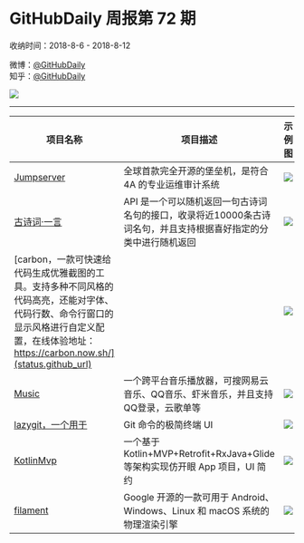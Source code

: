 # GitHubDaily 周报第 72 期

收纳时间：2018-8-6 - 2018-8-12

微博：[@GitHubDaily](https://weibo.com/GitHubDaily)    
知乎：[@GitHubDaily](https://www.zhihu.com/people/githubdaily)

![](https://raw.githubusercontent.com/GitHubDaily/GitHubDaily/master/assets/weixin.png)

---

项目名称 | 项目描述 | 示例图 | 微博
--- | --- | --- | ---
[Jumpserver](status.github_url) | 全球首款完全开源的堡垒机，是符合 4A 的专业运维审计系统 | ![](http://wx4.sinaimg.cn/large/006fiYtfly1fu3uba46n6j30go0q37ab.jpg) | [![](https://raw.githubusercontent.com/GitHubDaily/GitHubDaily/master/assets/sina_logo.png)](https://weibo.com/5722964389/GtWQU8fha)
[古诗词·一言](status.github_url) | API 是一个可以随机返回一句古诗词名句的接口，收录将近10000条古诗词名句，并且支持根据喜好指定的分类中进行随机返回 | ![](http://wx4.sinaimg.cn/large/006fiYtfly1fu2oh9hsa9j31cm3mqnhz.jpg) | [![](https://raw.githubusercontent.com/GitHubDaily/GitHubDaily/master/assets/sina_logo.png)](https://weibo.com/5722964389/GtNqpwnNp)
[carbon，一款可快速给代码生成优雅截图的工具。支持多种不同风格的代码高亮，还能对字体、代码行数、命令行窗口的显示风格进行自定义配置，在线体验地址：https://carbon.now.sh/](status.github_url) |  | ![](http://wx4.sinaimg.cn/large/006fiYtfgy1fu2kl2435aj31hk16mjyr.jpg) | [![](https://raw.githubusercontent.com/GitHubDaily/GitHubDaily/master/assets/sina_logo.png)](https://weibo.com/5722964389/GtIWvoyKd)
[Music](status.github_url) | 一个跨平台音乐播放器，可搜网易云音乐、QQ音乐、虾米音乐，并且支持QQ登录，云歌单等 | ![](http://wx2.sinaimg.cn/large/006fiYtfly1fu1l4pxvyrj31ig104wma.jpg) | [![](https://raw.githubusercontent.com/GitHubDaily/GitHubDaily/master/assets/sina_logo.png)](https://weibo.com/5722964389/GtDZUp3kr)
[lazygit，一个用于](status.github_url) | Git 命令的极简终端 UI | ![](http://wx3.sinaimg.cn/large/006fiYtfly1fu1f8dpj4og30ps0h4u0x.gif) | [![](https://raw.githubusercontent.com/GitHubDaily/GitHubDaily/master/assets/sina_logo.png)](https://weibo.com/5722964389/Gtzzdpr7t)
[KotlinMvp](status.github_url) | 一个基于 Kotlin+MVP+Retrofit+RxJava+Glide 等架构实现仿开眼 App 项目，UI 简约 | ![](http://wx3.sinaimg.cn/large/006fiYtfly1ftz8x4lm9lg307b0cbx6p.gif) | [![](https://raw.githubusercontent.com/GitHubDaily/GitHubDaily/master/assets/sina_logo.png)](https://weibo.com/5722964389/GtuzqbFtM)
[filament](status.github_url) |  Google 开源的一款可用于 Android、Windows、Linux 和 macOS 系统的物理渲染引擎 | ![](http://wx2.sinaimg.cn/large/006fiYtfgy1ftzqymwrmkj30p00gwtqr.jpg) | [![](https://raw.githubusercontent.com/GitHubDaily/GitHubDaily/master/assets/sina_logo.png)](https://weibo.com/5722964389/GtmbqsImb)
